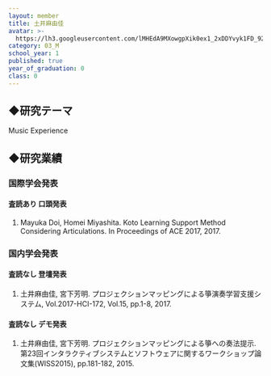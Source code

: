 ```yaml
---
layout: member
title: 土井麻由佳
avatar: >-
  https://lh3.googleusercontent.com/lMHEdA9MXowgpXik0ex1_2xDDYvyk1FD_922nDtMihzL3tBnMOj33mrwmCVDbJt-a9sSNWf8CYcdw1XH6mkVjfsOIqTFgH5dUdNUZHJKvXjM0YlZLzn5EOy7dPhzOqXwlKqgfcQUytgGvJNyXgRqkDY5s1JHTykdSzlsOOb6rI3-HoJkHmvwNQCX2dNZYLdknDguhmupGybCjAhQltMpF-2JSCaQyRCpZvxDq4kYRwrFila6QsTJzoTGFRHwoTZ3PvSNo1T0EE5vbpEGiKLTrOAH2TlOWUQlhJiddyAbe9SFk-LK8qYuLs4MOpjv991XAqgAn1sDCbT9tYQtrckYK9IKC-5sN4TbzK4cPIV11Fa5hkfJDhrxofY8b389oY0Wmrw6RnXyi_kX7DJXU8f-NtiYk1KWEDrRcBWD9ULJgGOtak0gE8fgjrUGp0CSKfYvpaJXyarTWS17zbsojgCW6y1uduqooJv4a3yFmr4R9ZkcKFpdiOF67K4SldAeReDlg0dWZTf105vb4i3qD3xa1VQCQeclMAdYLLqsSnNUgHmLwZGAMV1AWGGpyQoSgGckodcUdOlKUUxWLGgjtpmBZ5CqrmFhXEuFGhYsKlLYnsK2KHBW4x2PmCxNOdC1__Tgh6gToVr-f4INkh-FIarhehRuxo3CSou5BaFlbe_ASw=p-s300
category: 03_M
school_year: 1
published: true
year_of_graduation: 0
class: 0
---
```


## ◆研究テーマ
Music Experience

## ◆研究業績
### 国際学会発表
#### 査読あり 口頭発表
1. Mayuka Doi, Homei Miyashita. Koto Learning Support Method Considering Articulations. In Proceedings of ACE 2017, 2017.

### 国内学会発表
#### 査読なし 登壇発表
1. 土井麻由佳, 宮下芳明. プロジェクションマッピングによる箏演奏学習支援システム, Vol.2017-HCI-172, Vol.15, pp.1-8, 2017.

#### 査読なし デモ発表
1. 土井麻由佳, 宮下芳明. プロジェクションマッピングによる箏への奏法提示. 第23回インタラクティブシステムとソフトウェアに関するワークショップ論文集(WISS2015), pp.181-182, 2015.
